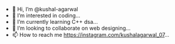 - 👋 Hi, I’m @kushal-agarwal
- 👀 I’m interested in coding...
- 🌱 I’m currently learning C++ dsa...
- 💞️ I’m looking to collaborate on web designing...
- 📫 How to reach me https://instagram.com/kushalagarwal_07...

<!---
kushal-agarwal/kushal-agarwal is a ✨ special ✨ repository because its `README.md` (this file) appears on your GitHub profile.
You can click the Preview link to take a look at your changes.
--->
